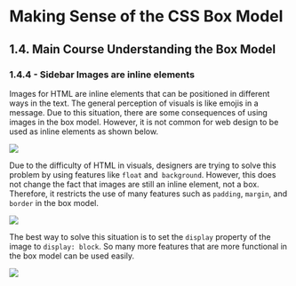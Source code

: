 # Making Sense of the CSS Box Model
## 1.4. Main Course Understanding the Box Model
### 1.4.4 - Sidebar Images are inline elements

Images for HTML are inline elements that can be positioned in different ways in the text. The general perception of visuals is like emojis in a message. Due to this situation, there are some consequences of using images in the box model. However, it is not common for web design to be used as inline elements as shown below.

![](http://i65.tinypic.com/29e2hwy.png)

Due to the difficulty of HTML in visuals, designers are trying to solve this problem by using features like `float` and` background`. However, this does not change the fact that images are still an inline element, not a box. Therefore, it restricts the use of many features such as `padding`, `margin`, and `border` in the box model.

![](https://media.giphy.com/media/elNbLsLI1J4SvXMqDU/giphy.gif)

The best way to solve this situation is to set the `display` property of the image to `display: block`. So many more features that are more functional in the box model can be used easily.

![](https://media.giphy.com/media/BcITSB0Yy75qDDzUo7/giphy.gif)
